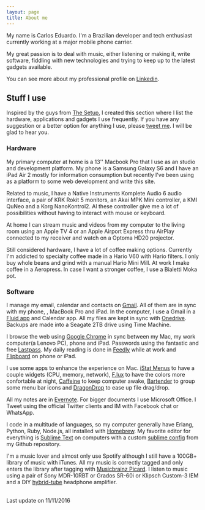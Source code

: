 ```yaml
---
layout: page
title: About me
---
```


My name is Carlos Eduardo. I'm a Brazilian developer and tech enthusiast currently working at a major mobile phone carrier.

My great passion is to deal with music, either listening or making it, write software, fiddling with new technologies and trying to keep up to the latest gadgets available.

You can see more about my professional profile on [Linkedin](http://br.linkedin.com/in/carlosedp).

## Stuff I use

Inspired by the guys from [The Setup](http://usesthis.com/), I created this section where I list the hardware, applications and gadgets I use frequently. If you have any suggestion or a better option for anything I use, please [tweet me](http://twitter.com/home/?status=@carlosedp%20Stuff%20I%20use%20question...). I will be glad to hear you.

### Hardware

My primary computer at home is a 13'' Macbook Pro that I use as an studio and development platform. My phone is a Samsung Galaxy S6 and I have an iPad Air 2 mostly for information consumption but recently I've been using as a platform to some web development and write this site.

Related to music, I have a Native Instruments Komplete Audio 6 audio interface, a pair of KRK Rokit 5 monitors, an Akai MPK Mini controller, a KMI QuNeo and a Korg NanoKontrol2. Al these controller give me a lot of possibilities without having to interact with mouse or keyboard.

At home I can stream music and videos from my computer to the living room using an Apple TV 4 or an Apple Airport Express thru AirPlay connected to my receiver and watch on a Optoma HD20 projector.

Still considered hardware, I have a lot of coffee making options. Currently I'm addicted to specialty coffee made in a Hario V60 with Hario filters. I only buy whole beans and grind with a manual Hario Mini Mill. At work I make coffee in a Aeropress. In case I want a stronger coffee, I use a Bialetti Moka pot.

### Software

I manage my email, calendar and contacts on [Gmail](http://gmail.com). All of them are in sync with my phone, , MacBook Pro and iPad. In the computer, I use a Gmail in a [Fluid app](http://fluidapp.com/) and Calendar app. All my files are kept in sync with [Onedrive](http://www.ondrive.live.com). Backups are made into a Seagate 2TB drive using Time Machine.

I browse the web using [Google Chrome](http://www.google.com/chrome) in sync between my Mac, my work computer(a Lenovo PC), phone and iPad. Passwords using the fantastic and free [Lastpass](http://www.lastpass.com). My daily reading is done in [Feedly](http://feedly.com) while at work and [Flipboard](http://flipboard.com) on phone or iPad.

I use some apps to enhance the experience on Mac. [iStat Menus](http://http://www.islayer.com/) to have a couple widgets (CPU, memory, network), [F.lux](http://http://stereopsis.com/flux/) to have the colors more confortable at night, [Caffeine](http://lightheadsw.com/caffeine/) to keep computer awake, [Bartender](http://www.macbartender.com) to group some menu bar icons and [DragonDrop](https://shinyplasticbag.com/) to ease up file drag/drop.

All my notes are in [Evernote](http://evernote.com/). For bigger documents I use Microsoft Office. I Tweet using the official Twitter clients and IM with Facebook chat or WhatsApp.

I code in a multitude of languages, so my computer generally have Erlang, Python, Ruby, Node.js, all installed with [Homebrew](http://mxcl.github.com/homebrew). My favorite editor for everything is [Sublime Text](http://www.sublimetext.com/3) on computers with a custom [sublime config](https://github.com/carlosedp/sublime-settings) from my Github repository.

I'm a music lover and almost only use Spotify although I still have a 100GB+ library of music with iTunes. All my music is correctly tagged and only enters the library after tagging with [Musicbrainz Picard](http://musicbrainz.org/doc/MusicBrainz_Picard). 
I listen to music using a pair of Sony MDR-10RBT or Grados SR-60i or Klipsch Custom-3 IEM and a DIY [hybrid-tube](http://diyaudioprojects.com/Solid/12AU7-IRF510-LM317-Headamp/) headphone amplifier.

<br>
Last update on 11/11/2016

